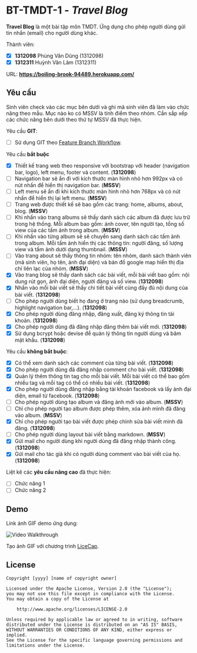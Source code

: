 # BT-TMDT-1 - *Travel Blog*

**Travel Blog** là một bài tập môn TMDT. Ứng dụng cho phép người dùng gửi tin nhắn (email) cho người dùng khác.

Thành viên:
* [x] **1312098** Phùng Văn Dũng (1312098)
* [x] **1312311** Huỳnh Văn Lâm (1312311)

URL: **https://boiling-brook-94489.herokuapp.com/**

## Yêu cầu

Sinh viên check vào các mục bên dưới và ghi mã sinh viên đã làm vào chức năng theo mẫu. Mục nào ko có MSSV là tính điểm theo nhóm. Cần sắp xếp các chức năng bên dưới theo thứ tự MSSV đã thực hiện.

Yêu cầu **GIT**:
* [ ] Sử dụng GIT theo [Feature Branch Workflow](https://www.atlassian.com/git/tutorials/comparing-workflows#feature-branch-workflow).

Yêu cầu **bắt buộc**
* [x] Thiết kế trang web theo responsive với bootstrap với header (navigation bar, logo), left menu, footer và content. (**1312098**)
* [ ] Navigation bar sẽ ẩn đi với kích thước màn hình nhỏ hơn 992px và có nút nhấn để hiển thị navigation bar. (**MSSV**)
* [ ] Left menu sẽ ẩn đi khi kích thước màn hình nhỏ hơn 768px và có nút nhấn để hiển thị lại left menu. (**MSSV**)
* [ ] Trang web được thiết kế sẽ bao gồm các trang: home, albums, about, blog. (**MSSV**)
* [ ] Khi nhấn vào trang albums sẽ thấy danh sách các album đã được lưu trữ trong hệ thống. Mỗi album bao gồm: ảnh cover, tên người tạo, tổng số view của các tấm ảnh trong album. (**MSSV**)
* [ ] Khi nhấn vào từng album sẽ sẽ chuyển sang danh sách các tấm ảnh trong album. Mỗi tấm ảnh hiển thị các thông tin: người đăng, số lượng view và tấm ảnh dưới dạng thumbnail. (**MSSV**)
* [ ] Vào trang about sẽ thấy thông tin nhóm: tên nhóm, danh sách thành viên (mã sinh viên, họ tên, ảnh đại diện) và bản đồ google map hiển thị địa chỉ liên lạc của nhóm. (**MSSV**)
* [x] Vào trang blog sẽ thấy danh sách các bài viết, mỗi bài viết bao gồm: nội dung rút gọn, ảnh đại diện, người đăng và số view. (**1312098**)
* [x] Nhấn vào mỗi bài viết sẽ thấy chi tiết bài viết cùng đầy đủ nội dung của bài viết. (**1312098**)
* [ ] Cho phép người dùng biết họ đang ở trang nào (sử dụng breadcrumb, highlight navigation bar,...). (**1312098**)
* [x] Cho phép người dùng đăng nhập, đăng xuất, đăng ký thông tin tài khoản. (**1312098**)
* [x] Cho phép người dùng đã đăng nhập đăng thêm bài viết mới. (**1312098**)
* [x] Sử dụng bcrypt hoặc devise để quản lý thông tin người dùng và băm mật khẩu. (**1312098**)

Yêu cầu **không bắt buộc**:
* [x] Có thể xem danh sách các comment của từng bài viết.  (**1312098**)
* [x] Cho phép người dùng đã đăng nhập comment cho bài viết. (**1312098**)
* [x] Quản lý thêm thông tin tag cho mỗi bài viết. Mỗi bài viết có thể bao gồm nhiều tag và mỗi tag có thể có nhiều bài viết. (**1312098**)
* [x] Cho phép người dùng đăng nhập bằng tài khoản facebook và lấy ảnh đại diện, email từ facebook. (**1312098**)
* [ ] Cho phép người dùng tạo album và đăng ảnh mới vào album. (**MSSV**)
* [ ] Chỉ cho phép người tạo album được phép thêm, xóa ảnh mình đã đăng vào album. (**MSSV**)
* [x] Chỉ cho phép người tạo bài viết được phép chỉnh sửa bài viết mình đã đăng. (**1312098**)
* [ ] Cho phép người dùng layout bài viết bằng markdown. (**MSSV**)
* [x] Gửi mail cho người dùng khi người dùng đã đăng nhập thành công. (**1312098**)
* [x] Gửi mail cho tác giả khi có người dùng comment vào bài viết của họ. (**1312098**)

Liệt kê các **yêu cầu nâng cao** đã thực hiện:
* [ ] Chức năng 1
* [ ] Chức năng 2

## Demo

Link ảnh GIF demo ứng dụng:

![Video Walkthrough](demo.gif)

Tạo ảnh GIF với chương trình [LiceCap](http://www.cockos.com/licecap/).


## License

    Copyright [yyyy] [name of copyright owner]

    Licensed under the Apache License, Version 2.0 (the "License");
    you may not use this file except in compliance with the License.
    You may obtain a copy of the License at

        http://www.apache.org/licenses/LICENSE-2.0

    Unless required by applicable law or agreed to in writing, software
    distributed under the License is distributed on an "AS IS" BASIS,
    WITHOUT WARRANTIES OR CONDITIONS OF ANY KIND, either express or implied.
    See the License for the specific language governing permissions and
    limitations under the License.
